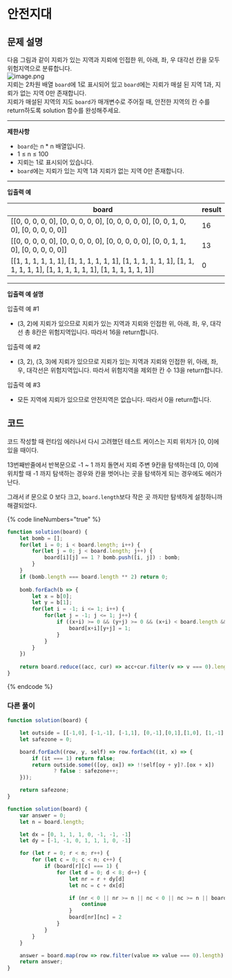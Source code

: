 # 안전지대

## **문제 설명**

다음 그림과 같이 지뢰가 있는 지역과 지뢰에 인접한 위, 아래, 좌, 우 대각선 칸을 모두 위험지역으로 분류합니다.\
![image.png](https://grepp-programmers.s3.ap-northeast-2.amazonaws.com/files/production/124a2c93-da99-4643-96a8-292bb871f553/image.png)\
지뢰는 2차원 배열 `board`에 1로 표시되어 있고 `board`에는 지뢰가 매설 된 지역 1과, 지뢰가 없는 지역 0만 존재합니다.\
지뢰가 매설된 지역의 지도 `board`가 매개변수로 주어질 때, 안전한 지역의 칸 수를 return하도록 solution 함수를 완성해주세요.

***

**제한사항**

* `board`는 n \* n 배열입니다.
* 1 ≤ n ≤ 100
* 지뢰는 1로 표시되어 있습니다.
* `board`에는 지뢰가 있는 지역 1과 지뢰가 없는 지역 0만 존재합니다.

***

**입출력 예**

| board                                                                                                                           | result |
| ------------------------------------------------------------------------------------------------------------------------------- | ------ |
| \[\[0, 0, 0, 0, 0], \[0, 0, 0, 0, 0], \[0, 0, 0, 0, 0], \[0, 0, 1, 0, 0], \[0, 0, 0, 0, 0]]                                     | 16     |
| \[\[0, 0, 0, 0, 0], \[0, 0, 0, 0, 0], \[0, 0, 0, 0, 0], \[0, 0, 1, 1, 0], \[0, 0, 0, 0, 0]]                                     | 13     |
| \[\[1, 1, 1, 1, 1, 1], \[1, 1, 1, 1, 1, 1], \[1, 1, 1, 1, 1, 1], \[1, 1, 1, 1, 1, 1], \[1, 1, 1, 1, 1, 1], \[1, 1, 1, 1, 1, 1]] | 0      |

***

**입출력 예 설명**

입출력 예 #1

* (3, 2)에 지뢰가 있으므로 지뢰가 있는 지역과 지뢰와 인접한 위, 아래, 좌, 우, 대각선 총 8칸은 위험지역입니다. 따라서 16을 return합니다.

입출력 예 #2

* (3, 2), (3, 3)에 지뢰가 있으므로 지뢰가 있는 지역과 지뢰와 인접한 위, 아래, 좌, 우, 대각선은 위험지역입니다. 따라서 위험지역을 제외한 칸 수 13을 return합니다.

입출력 예 #3

* 모든 지역에 지뢰가 있으므로 안전지역은 없습니다. 따라서 0을 return합니다.



## 코드

코드 작성할 때 런타임 에러나서 다시 고려했던 테스트 케이스는 지뢰 위치가 \[0, 0]에 있을 때이다.&#x20;

13번째반줄에서 반복문으로 -1 \~ 1 까지 돌면서 지뢰 주변 9칸을 탐색하는데 \[0, 0]에 위치할 때 -1 까지 탐색하는 경우와 칸을 벗어나는 곳을 탐색하게 되는 경우에도 에러가 난다.

그래서 if 문으로 0 보다 크고, `board.length`보다 작은 곳 까지만 탐색하게 설정하니까 해결되었다.

{% code lineNumbers="true" %}
```javascript
function solution(board) {
    let bomb = [];
    for(let i = 0; i < board.length; i++) {
        for(let j = 0; j < board.length; j++) {
            board[i][j] == 1 ? bomb.push([i, j]) : bomb;
        }
    }
    if (bomb.length === board.length ** 2) return 0;
    
    bomb.forEach(b => {
        let x = b[0];
        let y = b[1];
        for(let i = -1; i <= 1; i++) {
            for(let j = -1; j <= 1; j++) {
                if ((x+i) >= 0 && (y+j) >= 0 && (x+i) < board.length && (y+j) < board.length) {
                    board[x+i][y+j] = 1;                
                }
            }
        }      
    })
 
    return board.reduce((acc, cur) => acc+cur.filter(v => v === 0).length, 0)    
}
```
{% endcode %}

### 다른 풀이

```javascript
function solution(board) {

    let outside = [[-1,0], [-1,-1], [-1,1], [0,-1],[0,1],[1,0], [1,-1], [1,1]];
    let safezone = 0;

    board.forEach((row, y, self) => row.forEach((it, x) => {
        if (it === 1) return false;
        return outside.some(([oy, ox]) => !!self[oy + y]?.[ox + x])
               ? false : safezone++;
    }));

    return safezone;
}
```

```javascript
function solution(board) {
    var answer = 0;
    let n = board.length;

    let dx = [0, 1, 1, 1, 0, -1, -1, -1]
    let dy = [-1, -1, 0, 1, 1, 1, 0, -1]

    for (let r = 0; r < n; r++) {
        for (let c = 0; c < n; c++) {
            if (board[r][c] === 1) {
                for (let d = 0; d < 8; d++) {
                    let nr = r + dy[d]
                    let nc = c + dx[d]

                    if (nr < 0 || nr >= n || nc < 0 || nc >= n || board[nr][nc] === 1) {
                        continue
                    }
                    board[nr][nc] = 2
                }
            }
        }
    }

    answer = board.map(row => row.filter(value => value === 0).length).reduce((a, c) => a + c, 0)
    return answer;
}
```

